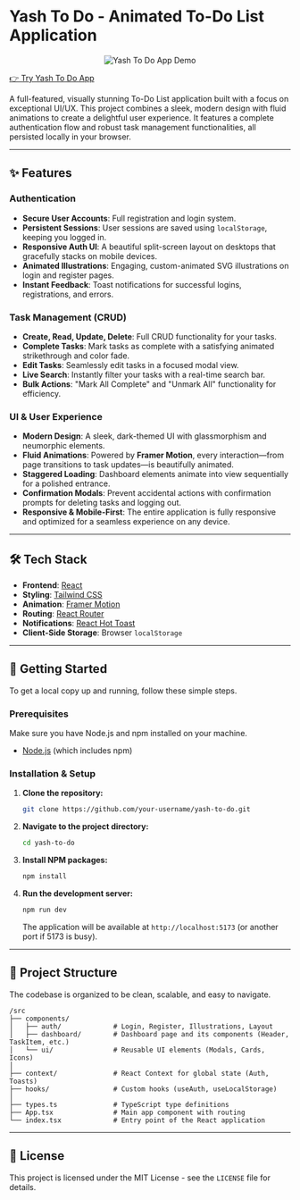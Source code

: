 # Yash To Do - Animated To-Do List Application



<p align="center">
  <img src="https://media.giphy.com/media/v1.Y2lkPTc5MGI3NjExdmkxbW1tczRuOGg0Z2F3eGRhaG1hbjVvY3U3cWhwM2ZocWFuODV2ZyZjdD1n/qgQUggAC3Pfv687qPC/giphy.gif" alt="Yash To Do App Demo" />
</p>


[👉 Try Yash To Do App](https://to-do-list-yash-24.vercel.app/#/login)



A full-featured, visually stunning To-Do List application built with a focus on exceptional UI/UX. This project combines a sleek, modern design with fluid animations to create a delightful user experience. It features a complete authentication flow and robust task management functionalities, all persisted locally in your browser.

---

## ✨ Features

### Authentication
- **Secure User Accounts**: Full registration and login system.
- **Persistent Sessions**: User sessions are saved using `localStorage`, keeping you logged in.
- **Responsive Auth UI**: A beautiful split-screen layout on desktops that gracefully stacks on mobile devices.
- **Animated Illustrations**: Engaging, custom-animated SVG illustrations on login and register pages.
- **Instant Feedback**: Toast notifications for successful logins, registrations, and errors.

### Task Management (CRUD)
- **Create, Read, Update, Delete**: Full CRUD functionality for your tasks.
- **Complete Tasks**: Mark tasks as complete with a satisfying animated strikethrough and color fade.
- **Edit Tasks**: Seamlessly edit tasks in a focused modal view.
- **Live Search**: Instantly filter your tasks with a real-time search bar.
- **Bulk Actions**: "Mark All Complete" and "Unmark All" functionality for efficiency.

### UI & User Experience
- **Modern Design**: A sleek, dark-themed UI with glassmorphism and neumorphic elements.
- **Fluid Animations**: Powered by **Framer Motion**, every interaction—from page transitions to task updates—is beautifully animated.
- **Staggered Loading**: Dashboard elements animate into view sequentially for a polished entrance.
- **Confirmation Modals**: Prevent accidental actions with confirmation prompts for deleting tasks and logging out.
- **Responsive & Mobile-First**: The entire application is fully responsive and optimized for a seamless experience on any device.

---

## 🛠️ Tech Stack

- **Frontend**: [React](https://reactjs.org/)
- **Styling**: [Tailwind CSS](https://tailwindcss.com/)
- **Animation**: [Framer Motion](https://www.framer.com/motion/)
- **Routing**: [React Router](https://reactrouter.com/)
- **Notifications**: [React Hot Toast](https://react-hot-toast.com/)
- **Client-Side Storage**: Browser `localStorage`

---

## 🚀 Getting Started

To get a local copy up and running, follow these simple steps.

### Prerequisites

Make sure you have Node.js and npm installed on your machine.
- [Node.js](https://nodejs.org/) (which includes npm)

### Installation & Setup

1. **Clone the repository:**
   ```sh
   git clone https://github.com/your-username/yash-to-do.git
   ```
2. **Navigate to the project directory:**
   ```sh
   cd yash-to-do
   ```
3. **Install NPM packages:**
   ```sh
   npm install
   ```
4. **Run the development server:**
   ```sh
   npm run dev
   ```
   The application will be available at `http://localhost:5173` (or another port if 5173 is busy).

---

## 📂 Project Structure

The codebase is organized to be clean, scalable, and easy to navigate.

```
/src
├── components/
│   ├── auth/             # Login, Register, Illustrations, Layout
│   ├── dashboard/        # Dashboard page and its components (Header, TaskItem, etc.)
│   └── ui/               # Reusable UI elements (Modals, Cards, Icons)
│
├── context/              # React Context for global state (Auth, Toasts)
├── hooks/                # Custom hooks (useAuth, useLocalStorage)
│
├── types.ts              # TypeScript type definitions
├── App.tsx               # Main app component with routing
└── index.tsx             # Entry point of the React application
```

---

## 📄 License

This project is licensed under the MIT License - see the `LICENSE` file for details.